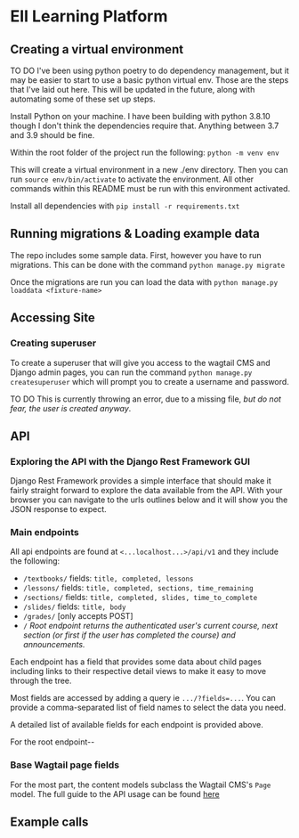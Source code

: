 # EII Learning Platform

## Creating a virtual environment
TO DO I've been using python poetry to do dependency management, but it may be easier to start to use
a basic python virtual env. Those are the steps that I've laid out here. This will be updated in the future,
along with automating some of these set up steps.

Install Python on your machine. I have been building with python 3.8.10 though I don't think the 
dependencies require that. Anything between 3.7 and 3.9 should be fine.

Within the root folder of the project run the following:
`python -m venv env`

This will create a virtual environment in a new ./env directory. Then you can run
`source env/bin/activate` to activate the environment. All other commands within this
README must be run with this environment activated.

Install all dependencies with `pip install -r requirements.txt`

## Running migrations & Loading example data
The repo includes some sample data. First, however you have to run migrations. This can 
be done with the command `python manage.py migrate`

Once the migrations are run you can load the data with `python manage.py loaddata <fixture-name>`


## Accessing Site

### Creating superuser

To create a superuser that will give you access to the wagtail CMS and Django admin pages, you can run
the command `python manage.py createsuperuser` which will prompt you to create a username and password.

TO DO This is currently throwing an error, due to a missing file, *but do not fear, the user is created anyway*.


## API

### Exploring the API with the Django Rest Framework GUI
Django Rest Framework provides a simple interface that should make it fairly straight forward to explore the data 
available from the API. With your browser you can navigate to the urls outlines below and it will show you the JSON
response to expect. 

### Main endpoints
All api endpoints are found at `<...localhost...>/api/v1` and they include the following:
- `/textbooks/` fields: `title, completed, lessons`
- `/lessons/` fields: `title, completed, sections, time_remaining`
- `/sections/` fields: `title, completed, slides, time_to_complete`
- `/slides/` fields: `title, body`
- `/grades/` [only accepts POST]
- `/` _Root endpoint returns the authenticated user's current course, next section_ 
      _(or first if the user has completed the course) and announcements._

Each endpoint has a field that provides some data about child pages including links to 
their respective detail views to make it easy to move through the tree.

Most fields are accessed by adding a query ie `.../?fields=...`. You can provide a
comma-separated list of field names to select the data you need.

A detailed list of available fields for each endpoint is provided above.

For the root endpoint--

### Base Wagtail page fields
For the most part, the content models subclass the Wagtail CMS's `Page` model. The full
guide to the API usage can be found [here](https://docs.wagtail.io/en/stable/advanced_topics/api/v2/usage.html#default-endpoint-fields)

## Example calls
